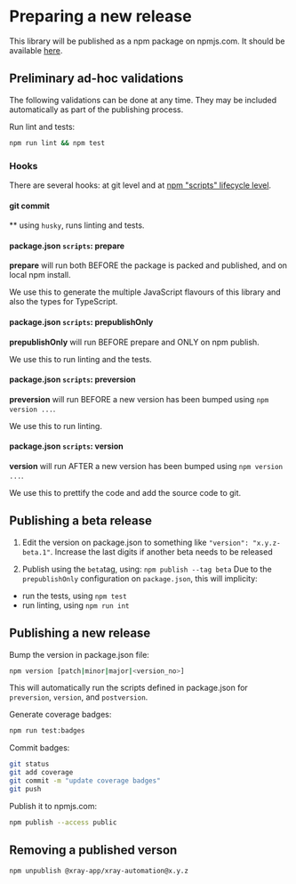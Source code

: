 # Preparing a new release

This library will be published as a npm package on npmjs.com.
It should be available [here](https://www.npmjs.com/package/@xray-app/xray-automation).

## Preliminary ad-hoc validations

The following validations can be done at any time. They may be included automatically as part of the publishing process.

Run lint and tests:

```bash
npm run lint && npm test
```

### Hooks

There are several hooks: at git level and at [npm "scripts" lifecycle level](https://docs.npmjs.com/cli/v9/using-npm/scripts#life-cycle-scripts).
#### git commit

** using `husky`, runs linting and tests.

#### package.json `scripts`: prepare

**prepare** will run both BEFORE the package is packed and published, and on local npm install.

We use this to generate the multiple JavaScript flavours of this library and also the types for TypeScript.

#### package.json `scripts`: prepublishOnly

**prepublishOnly** will run BEFORE prepare and ONLY on npm publish. 

We use this to run linting and the tests.

#### package.json `scripts`: preversion

**preversion** will run BEFORE a new version has been bumped using `npm version ...`.

We use this to run linting.

#### package.json `scripts`: version

**version** will run AFTER a new version has been bumped using `npm version ...`.

We use this to prettify the code and add the source code to git.

## Publishing a beta release

1. Edit the version on package.json to something like `"version": "x.y.z-beta.1"`. Increase the last digits if another beta needs to be released

2. Publish using the `beta`tag, using: `npm publish --tag beta`
Due to the `prepublishOnly` configuration on `package.json`, this will implicity:

- run the tests, using `npm test`
- run linting, using `npm run int`

## Publishing a new release

Bump the version in package.json file:

```bash
npm version [patch|minor|major|<version_no>]
```

This will automatically run the scripts defined in package.json for `preversion`, `version`, and `postversion`.

Generate coverage badges:

```bash
npm run test:badges
```

Commit badges:

```bash
git status
git add coverage
git commit -m "update coverage badges"
git push
```

Publish it to npmjs.com:

```bash
npm publish --access public
```

## Removing a published verson

```bash
npm unpublish @xray-app/xray-automation@x.y.z
```
